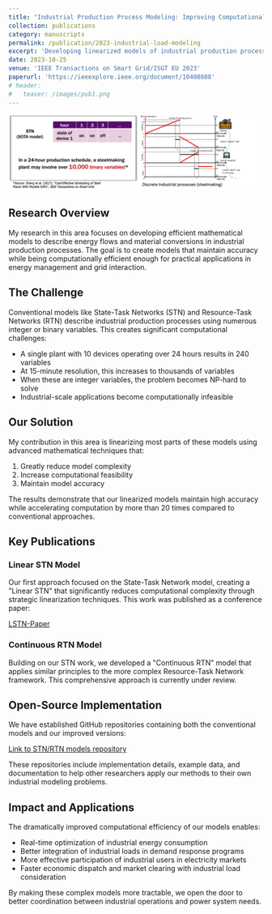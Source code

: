 ```yaml
---
title: "Industrial Production Process Modeling: Improving Computational Efficiency While Maintaining Accuracy"
collection: publications
category: manuscripts
permalink: /publication/2023-industrial-load-modeling
excerpt: 'Developing linearized models of industrial production processes to improve computational efficiency while maintaining model accuracy'
date: 2023-10-25
venue: 'IEEE Transactions on Smart Grid/ISGT EU 2023'
paperurl: 'https://ieeexplore.ieee.org/document/10408608'
# header:
#   teaser: /images/pub1.png
---
```


![Industrial production process modeling](/images/pub1.png)

## Research Overview

My research in this area focuses on developing efficient mathematical models to describe energy flows and material conversions in industrial production processes. The goal is to create models that maintain accuracy while being computationally efficient enough for practical applications in energy management and grid interaction.

## The Challenge

Conventional models like State-Task Networks (STN) and Resource-Task Networks (RTN) describe industrial production processes using numerous integer or binary variables. This creates significant computational challenges:

- A single plant with 10 devices operating over 24 hours results in 240 variables
- At 15-minute resolution, this increases to thousands of variables
- When these are integer variables, the problem becomes NP-hard to solve
- Industrial-scale applications become computationally infeasible

## Our Solution

My contribution in this area is linearizing most parts of these models using advanced mathematical techniques that:

1. Greatly reduce model complexity
2. Increase computational feasibility
3. Maintain model accuracy

The results demonstrate that our linearized models maintain high accuracy while accelerating computation by more than 20 times compared to conventional approaches.

## Key Publications

### Linear STN Model

Our first approach focused on the State-Task Network model, creating a "Linear STN" that significantly reduces computational complexity through strategic linearization techniques. This work was published as a conference paper:

[LSTN-Paper](https://ieeexplore.ieee.org/document/10408608)

### Continuous RTN Model

Building on our STN work, we developed a "Continuous RTN" model that applies similar principles to the more complex Resource-Task Network framework. This comprehensive approach is currently under review.

## Open-Source Implementation

We have established GitHub repositories containing both the conventional models and our improved versions:

[Link to STN/RTN models repository](https://github.com/Rick10119/Industrial-User-Modeling-Toolkit)

These repositories include implementation details, example data, and documentation to help other researchers apply our methods to their own industrial modeling problems.

## Impact and Applications

The dramatically improved computational efficiency of our models enables:

- Real-time optimization of industrial energy consumption
- Better integration of industrial loads in demand response programs
- More effective participation of industrial users in electricity markets
- Faster economic dispatch and market clearing with industrial load consideration

By making these complex models more tractable, we open the door to better coordination between industrial operations and power system needs.


